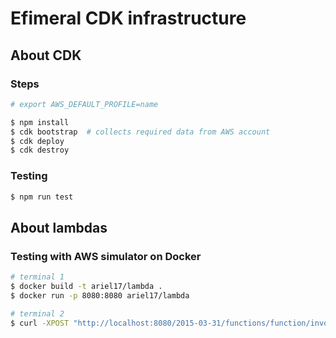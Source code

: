 # Efimeral CDK infrastructure

## About CDK

### Steps

```bash
# export AWS_DEFAULT_PROFILE=name

$ npm install
$ cdk bootstrap  # collects required data from AWS account
$ cdk deploy
$ cdk destroy
```

### Testing

```bash
$ npm run test
```

## About lambdas

### Testing with AWS simulator on Docker

```bash
# terminal 1
$ docker build -t ariel17/lambda .
$ docker run -p 8080:8080 ariel17/lambda

# terminal 2
$ curl -XPOST "http://localhost:8080/2015-03-31/functions/function/invocations" -d '{}'
```